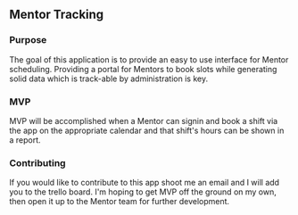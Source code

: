 ## Mentor Tracking

### Purpose

The goal of this application is to provide an easy to use interface for Mentor
scheduling. Providing a portal for Mentors to book slots while generating solid
data which is track-able by administration is key.

### MVP

MVP will be accomplished when a Mentor can signin and book a shift via the app on the appropriate calendar and that shift's hours can be shown in a report.

### Contributing

If you would like to contribute to this app shoot me an email and I will add you to the trello board. I'm hoping to get MVP off the ground on my own, then open it up to the Mentor team for further development.

